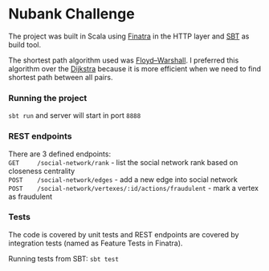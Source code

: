 Nubank Challenge
=====

The project was built in Scala using [Finatra](http://twitter.github.io/finatra/index.html) in the HTTP layer and [SBT](http://www.scala-sbt.org/) as build tool.  

The shortest path algorithm used was [Floyd–Warshall](https://en.wikipedia.org/wiki/Floyd%E2%80%93Warshall_algorithm). I preferred this algorithm over the [Dijkstra](https://en.wikipedia.org/wiki/Dijkstra%27s_algorithm) because it is more efficient when we need to find shortest path between all pairs.

### Running the project

`sbt run` and server will start in port `8888`

### REST endpoints

There are 3 defined endpoints:  
 `GET     /social-network/rank` - list the social network rank based on closeness centrality  
 `POST    /social-network/edges` - add a new edge into social network  
 `POST    /social-network/vertexes/:id/actions/fraudulent` - mark a vertex as fraudulent

### Tests

The code is covered by unit tests and REST endpoints are covered by integration tests (named as Feature Tests in Finatra).

Running tests from SBT: `sbt test`
